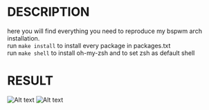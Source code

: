 # DESCRIPTION

here you will find everything you need to reproduce my bspwm arch installation. \
run `make install` to install every package in packages.txt \
run `make shell` to install oh-my-zsh and to set zsh as default shell


# RESULT

![Alt text](/../screenshots/setup.png?raw=true "Desktop")
![Alt text](/../screenshots/lockscreen.png?raw=true "Lockscreen")
